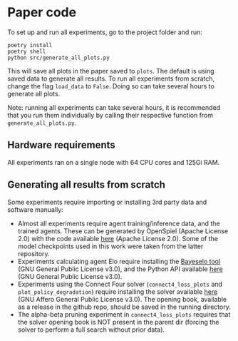 # Paper code

To set up and run all experiments, go to the project folder and run:
```
poetry install
poetry shell
python src/generate_all_plots.py
```
This will save all plots in the paper saved to `plots`. The default is using saved data to generate all results.
To run all experiments from scratch, change the flag `load_data` to `False`. Doing so can take several hours to generate all plots.

Note: running all experiments can take several hours, it is recommended that you run them individually by calling their respective function from `generate_all_plots.py`.

## Hardware requirements

All experiments ran on a single node with 64 CPU cores and 125Gi RAM.

## Generating all results from scratch

Some experiments require importing or installing 3rd party data and software manually:
- Almost all experiments require agent training/inference data, and the trained agents. 
    These can be generated by OpenSpiel (Apache License 2.0) with the code available [here](https://github.com/OrenNeumann/AlphaZero-scaling-laws) (Apache License 2.0). Some of the model checkpoints used in this work were taken from the latter repository.
- Experiments calculating agent Elo require installing the [Bayeselo tool](https://www.remi-coulom.fr/Bayesian-Elo/) (GNU General Public License v3.0), and the Python API available [here](https://github.com/yytdfc/Bayesian-Elo) (GNU General Public License v3.0).
- Experiments using the Connect Four solver (`connect4_loss_plots` and `plot_policy_degradation`) require installing the solver available [here](https://github.com/PascalPons/connect4) (GNU Affero General Public License v3.0). The opening book, available as a release in the github repo, should be saved in the running directory.
- The alpha-beta pruning experiment in `connect4_loss_plots` requires that the solver opening book is NOT present in the 
    parent dir (forcing the solver to perform a full search without prior data).

